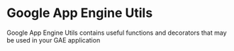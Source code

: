 # Google App Engine Utils
Google App Engine Utils contains useful functions and decorators that may be used in your GAE application
